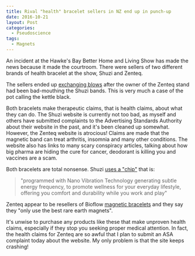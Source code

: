 ```yaml
---
title: Rival "health" bracelet sellers in NZ end up in punch-up
date: 2016-10-21
layout: Post
categories:
  - Pseudoscience
tags:
  - Magnets
---
```


An incident at the Hawke's Bay Better Home and Living Show has made the news because it made the courtroom. There were sellers of two different brands of health bracelet at the show, Shuzi and Zenteq.

<!-- more -->

The sellers ended up [exchanging blows](http://www.stuff.co.nz/national/health/85411808/stallholder-selling-health-bracelets-assaults-rival-at-home-show) after the owner of the Zenteq stand had been bad-mouthing the Shuzi bands. This is very much a case of the pot calling the kettle black.

Both bracelets make therapeutic claims, that is health claims, about what they can do. The Shuzi website is currently not too bad, as myself and others have submitted complaints to the Advertising Standards Authority about their website in the past, and it's been cleaned up somewhat. However, the Zenteq website is atrocious! Claims are made that the magnetic band can treat arthritis, insomnia and many other conditions. The website also has links to many scary conspiracy articles, talking about how big pharma are hiding the cure for cancer, deodorant is killing you and vaccines are a scam.

Both bracelets are total nonsense. Shuzi [uses a "chip"](http://www.shuziqi.co.nz/shop/content/8-how-it-works) that is:

> "programmed with Nano Vibration Technology generating subtle energy frequency, to promote wellness for your everyday lifestyle, offering you comfort and durability while you work and play"

Zenteq appear to be resellers of Bioflow [magnetic bracelets](http://www.zenteq.co.nz/about-magnetics) and they say they "only use the best rare earth magnets".

It's unwise to purchase any products like these that make unproven health claims, especially if they stop you seeking proper medical attention. In fact, the health claims for Zenteq are so awful that I plan to submit an ASA complaint today about the website. My only problem is that the site keeps crashing!
